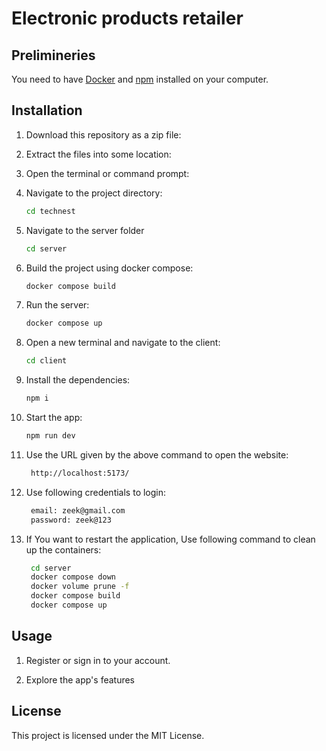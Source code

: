 # Electronic products retailer

## Prelimineries

You need to have [Docker](https://www.docker.com/) and [npm](https://nodejs.org/en) installed on your computer.

## Installation

1. Download this repository as a zip file:

2. Extract the files into some location:

3. Open the terminal or command prompt:

4. Navigate to the project directory:
   ```bash
   cd technest
   ```
5. Navigate to the server folder
   ```bash
   cd server
   ```
6. Build the project using docker compose:
   ```bash
   docker compose build
   ```
7. Run the server:
   ```bash
   docker compose up
   ```
8. Open a new terminal and navigate to the client:
   ```bash
   cd client
   ```
9. Install the dependencies:
   ```bash
   npm i
   ```
1. Start the app:
   ```bash
   npm run dev
   ```
1. Use the URL given by the above command to open the website:
   ```bash
    http://localhost:5173/
   ```
1. Use following credentials to login:
   ```bash
    email: zeek@gmail.com
    password: zeek@123
   ```
1. If You want to restart the application, Use following command to clean up the containers:
   ```bash
    cd server
    docker compose down
    docker volume prune -f
    docker compose build
    docker compose up
   ```

## Usage

1. Register or sign in to your account.

2. Explore the app's features

## License

This project is licensed under the MIT License. 
